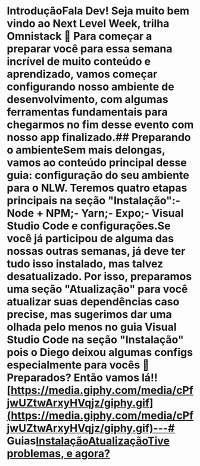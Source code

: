 # IntroduçãoFala Dev! Seja muito bem vindo ao **Next Level Week**, trilha **Omnistack** 🚀 Para começar a preparar você para essa semana incrível de muito conteúdo e aprendizado, vamos começar configurando nosso ambiente de desenvolvimento, com algumas ferramentas fundamentais para chegarmos no fim desse evento com nosso app finalizado.## Preparando o ambienteSem mais delongas, vamos ao conteúdo principal desse guia: configuração do seu ambiente para o NLW. Teremos quatro etapas principais na seção "**Instalação"**:- Node + NPM;- Yarn;- Expo;- Visual Studio Code e configurações.Se você já participou de alguma das nossas outras semanas, já deve ter tudo isso instalado, mas talvez desatualizado. Por isso, preparamos uma seção "**Atualização"** para você atualizar suas dependências caso precise, mas sugerimos dar uma olhada pelo menos no guia Visual Studio Code na seção "**Instalação"** pois o Diego deixou algumas configs especialmente para vocês 💜Preparados? Então vamos lá!![https://media.giphy.com/media/cPfjwUZtwArxyHVqjz/giphy.gif](https://media.giphy.com/media/cPfjwUZtwArxyHVqjz/giphy.gif)---# Guias[Instalação](https://www.notion.so/Instala-o-3d8bc65b8a0f48249bf3037156eb0a15)[Atualização](https://www.notion.so/Atualiza-o-138506d91f2d422da44f5ccd4354186b)[Tive problemas, e agora?](https://www.notion.so/Tive-problemas-e-agora-7190da61cb234af88e5861d5d2897ad7)

